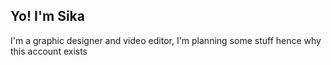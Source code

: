 ## Yo! I'm Sika

I'm a graphic designer and video editor,
I'm planning some stuff hence why this account exists
